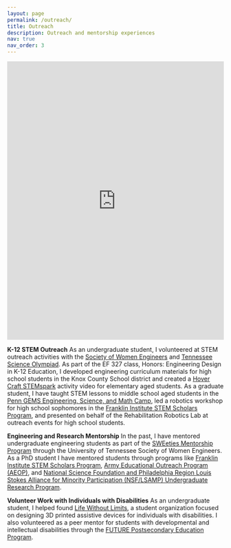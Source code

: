 ```yaml
---
layout: page
permalink: /outreach/
title: Outreach
description: Outreach and mentorship experiences
nav: true
nav_order: 3
---
```


<iframe src="https://www.linkedin.com/embed/feed/update/urn:li:share:7326606928682393600?collapsed=1" height="647" width="504" frameborder="0" allowfullscreen="" title="Embedded post"></iframe>

**K-12 STEM Outreach**
As an undergraduate student, I volunteered at STEM outreach activities with the <a href="https://utk.swe.org/outreach-volunteering/">Society of Women Engineers</a> and <a href="https://tnscioly.utk.edu/">Tennessee Science Olympiad</a>. As part of the EF 327 class, Honors: Engineering Design in K-12 Education, I developed engineering curriculum materials for high school students in the Knox County School district and created a <a href="https://sites.google.com/vols.utk.edu/easttnstemhub/resources-for-families-and-teachers/stem-sparks#h.qhoy47bivb6y">Hover Craft STEMspark</a> activity video for elementary aged students. As a graduate student, I have taught STEM lessons to middle school aged students in the <a href="https://gems.seas.upenn.edu/">Penn GEMS Engineering, Science, and Math Camp</a>, led a robotics workshop for high school sophomores in the <a href="https://fi.edu/en/science-and-education/stem-scholars">Franklin Institute STEM Scholars Program</a>, and presented on behalf of the Rehabilitation Robotics Lab at outreach events for high school students. 

**Engineering and Research Mentorship**
In the past, I have mentored undergraduate engineering students as part of the <a href="https://utk.swe.org/sweeties-mentorship-program/">SWEeties Mentorship Program</a> through the University of Tennessee Society of Women Engineers. As a PhD student I have mentored students through programs like <a href="https://fi.edu/en/science-and-education/stem-scholars">Franklin Institute STEM Scholars Program</a>, <a href="https://www.grasp.upenn.edu/news/grasp-lab-welcomes-summer22-aeop-apprenticeship-students/">Army Educational Outreach Program (AEOP)</a>, and <a href="https://diversity.seas.upenn.edu/summer-research-program/">National Science Foundation and Philadelphia Region Louis Stokes Alliance for Minority Participation (NSF/LSAMP) Undergraduate Research Program</a>.

**Volunteer Work with Individuals with Disabilities**
As an undergraduate student, I helped found <a href="https://mabe.utk.edu/at-crossroads-of-engineering-and-disability-student-innovation-thrives/">Life Without Limits</a>, a student organization focused on designing 3D printed assistive devices for individuals with disabilities. I also volunteered as a peer mentor for students with developmental and intellectual disabilities through the <a href="https://futureut.utk.edu/">FUTURE Postsecondary Education Program</a>.


